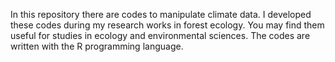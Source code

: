 In this repository there are codes to manipulate climate data.
I developed these codes during my research works in forest ecology. You may find them useful for studies in ecology and environmental sciences.
The codes are written with the R programming language.
